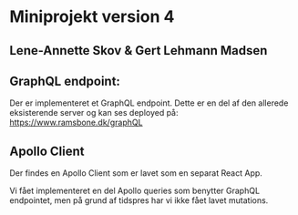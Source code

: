 # Miniprojekt version 4
## Lene-Annette Skov & Gert Lehmann Madsen

## GraphQL endpoint:
Der er implementeret et GraphQL endpoint.
Dette er en del af den allerede eksisterende server og kan ses deployed på:
https://www.ramsbone.dk/graphQL

## Apollo Client
Der findes en Apollo Client som er lavet som en separat React App.

Vi fået implementeret en del Apollo queries som benytter GraphQL endpointet,
men på grund af tidspres har vi ikke fået lavet mutations.

